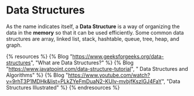 # Data Structures

As the name indicates itself, a **Data Structure** is a way of organizing the data in the **memory** so that it can be used efficiently. Some common data structures are array, linked list, stack, hashtable, queue, tree, heap, and graph.

{% resources %}
  {% Blog "https://www.geeksforgeeks.org/data-structures", "What are Data Structures?" %}
  {% Blog "https://www.javatpoint.com/data-structure-tutorial", " Data Structures and Algorithms" %}
  {% Blog "https://www.youtube.com/watch?v=9rhT3P1MDHk&list=PLkZYeFmDuaN2-KUIv-mvbjfKszIGJ4FaY", "Data Structures Illustrated" %}
{% endresources %}
